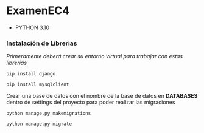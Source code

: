 # ExamenEC4
* PYTHON 3.10

### Instalación de Librerias
_Primeramente deberá crear su entorno virtual para trabajar con estas librerías_
```
pip install django
```
```
pip install mysqlclient
```
Crear una base de datos con el nombre de la base de datos en  **DATABASES**  dentro de settings del proyecto para poder realizar las migraciones
```
python manage.py makemigrations
```
```
python manage.py migrate 
```
